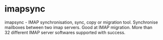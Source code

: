# imapsync
imapsync - IMAP synchronisation, sync, copy or migration
tool. Synchronise mailboxes between two imap servers. Good
at IMAP migration. More than 32 different IMAP server softwares
supported with success.
